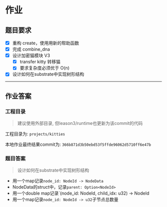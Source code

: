 # 作业

## 题目要求

- [x] 重构 create，使⽤用新的帮助函数
- [x] 完成 combine_dna
- [x] 设计加密猫模块 V3
  - [x] transfer kitty 转移猫
  - [x] 要求复杂度必须优于 O(n)
- [x] 设计如何在substrate中实现树形结构

---

## 作业答案

### 工程目录

> 建议使用外部目录, 但leason3/runtime也更新为该commit的代码

工程目录为: `projects/kitties`

本地作业最终结果commit为: `366b871d3b50ebd53f5ffde96062d5710ff6e47b`

### 题目答案

> 设计如何在substrate中实现树形结构

- 用一个map记录`node_id: NodeId -> NodeData`
- NodeData的struct中，记录`parent: Option<NodeId>`
- 用一个double map记录`(node_id: NodeId, child_idx: u32) -> NodeId
- 用一个map记录`node_id: NodeId -> u32`子节点总数量
